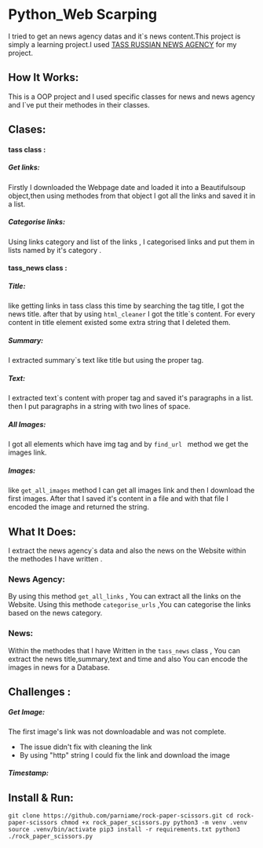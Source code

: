 # Python_Web Scarping
I tried to get an news agency datas and it`s news content.This project is simply a learning project.I used [TASS RUSSIAN NEWS AGENCY](https://tass.com/) for my project.
## How It Works:
This is a OOP project and I  used specific classes for news and news agency and I`ve put their methodes in their classes.
## Clases:

#### tass class :
##### Get links:
Firstly I downloaded  the Webpage date and loaded it into a Beautifulsoup object,then using methodes from that object I got all the links and saved it in a list.
##### Categorise links:
Using links category and list of the links , I categorised links and put them in lists named by it's category . 
#### tass_news class :
##### Title:
like getting links in tass class this time by searching the tag title, I got the news title. after that by using `html_cleaner` I got the title`s content.
For every content in title element existed some extra string that I deleted them.
##### Summary:
I extracted summary`s text like title but using the proper tag.
##### Text:
I extracted text`s content with proper tag and saved it's paragraphs in a list.
then I put paragraphs in a string with two lines of space.
##### All Images:
I got all elements which have img tag and by `find_url ` method we get the images link.
##### Images:
like `get_all_images` method I can get all images link and then I download the first images. After that I saved it's content in a file and with that file I encoded the image and returned the string.
## What It Does:
I extract the news agency`s data and also the news on the Website within the methodes I have written .

### News Agency:
By using this method `get_all_links` , You can extract all the links on the Website.
Using this methode `categorise_urls` ,You can  categorise the links based on the news category.
### News:
Within the methodes that I have Written in the `tass_news` class , You can extract the news title,summary,text and time and also You can encode the images in news for a Database.
## Challenges :
##### Get Image:
The first image's link was not downloadable and was not complete.
- The issue didn't fix with cleaning the link 
- By using "http" string I could fix the link and download the image
##### Timestamp:
## Install & Run:
`
git clone https://github.com/parniame/rock-paper-scissors.git
cd rock-paper-scissors
chmod +x rock_paper_scissors.py
python3 -m venv .venv
source .venv/bin/activate
pip3 install -r requirements.txt
python3 ./rock_paper_scissors.py
`



